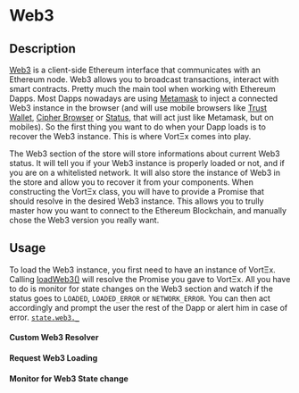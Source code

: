 # Web3

## Description

[Web3](https://github.com/ethereum/web3.js/tree/1.0ES6) is a client-side Ethereum interface that communicates with an Ethereum node. Web3 allows you to broadcast transactions, interact with smart contracts. Pretty much the main tool when working with Ethereum Dapps. Most Dapps nowadays are using [Metamask](https://metamask.io/) to inject a connected Web3 instance in the browser (and will use mobile browsers like [Trust Wallet](https://trustwalletapp.com/), [Cipher Browser](https://www.cipherbrowser.com/) or [Status](https://status.im/), that will act just like Metamask, but on mobiles). So the first thing you want to do when your Dapp loads is to recover the Web3 instance. This is where VortΞx comes into play.

The Web3 section of the store will store informations about current Web3 status. It will tell you if your Web3 instance is properly loaded or not, and if you are on a whitelisted network. It will also store the instance of Web3 in the store and allow you to recover it from your components. When constructing the VortΞx class, you will have to provide a Promise that should resolve in the desired Web3 instance. This allows you to trully master how you want to connect to the Ethereum Blockchain, and manually chose the Web3 version you really want.

## Usage

To load the Web3 instance, you first need to have an instance of VortΞx. Calling [loadWeb3()](./reference/classes/vortex.md#loadweb3) will resolve the Promise you gave to VortΞx. All you have to do is monitor for state changes on the Web3 section and watch if the status goes to `LOADED`, `LOADED_ERROR` or `NETWORK_ERROR`. You can then act accordingly and prompt the user the rest of the Dapp or alert him in case of error. [`state.web3._`](./architecture/store.md#web3)

#### Custom Web3 Resolver

#### Request Web3 Loading

#### Monitor for Web3 State change

